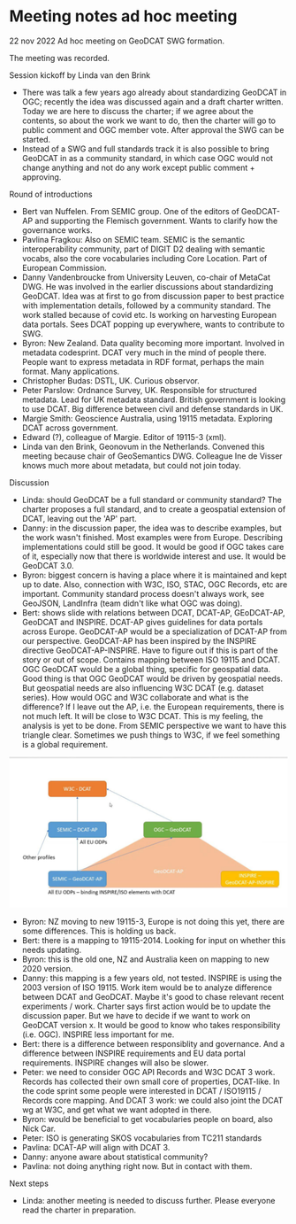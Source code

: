 # Meeting notes ad hoc meeting 
22 nov 2022 Ad hoc meeting on GeoDCAT SWG formation. 

The meeting was recorded. 

Session kickoff by Linda van den Brink
- There was talk a few years ago already about standardizing GeoDCAT in OGC; recently the idea was discussed again and a draft charter written. Today we are here to discuss the charter; if we agree about the contents, so about the work we want to do, then the charter will go to public comment and OGC member vote. After approval the SWG can be started. 
- Instead of a SWG and full standards track it is also possible to bring GeoDCAT in as a community standard, in which case OGC would not change anything and not do any work except public comment + approving. 

Round of introductions
- Bert van Nuffelen. From SEMIC group. One of the editors of GeoDCAT-AP and supporting the Flemisch government. Wants to clarify how the governance works. 
- Pavlina Fragkou: Also on SEMIC team. SEMIC is the semantic interoperability community, part of DIGIT D2 dealing with semantic vocabs, also the core vocabularies including Core Location. Part of European Commission.
- Danny Vandenbroucke from University Leuven, co-chair of MetaCat DWG. He was involved in the earlier discussions about standardizing GeoDCAT. Idea was at first to go from discussion paper to best practice with implementation details, followed by a community standard. The work stalled because of covid etc. Is working on harvesting European data portals. Sees DCAT popping up everywhere, wants to contribute to SWG.
- Byron: New Zealand. Data quality becoming more important. Involved in metadata codesprint. DCAT very much in the mind of people there. People want to express metadata in RDF format, perhaps the main format. Many applications. 
- Christopher Budas: DSTL, UK. Curious observor.
- Peter Parslow: Ordnance Survey, UK. Responsible for structured metadata. Lead for UK metadata standard. British government is looking to use DCAT. Big difference between civil and defense standards in UK. 
- Margie Smith: Geoscience Australia, using 19115 metadata. Exploring DCAT across government.
- Edward (?), colleague of Margie. Editor of 19115-3 (xml). 
- Linda van den Brink, Geonovum in the Netherlands. Convened this meeting because chair of GeoSemantics DWG. Colleague Ine de Visser knows much more about metadata, but could not join today.

Discussion
- Linda: should GeoDCAT be a full standard or community standard? The charter proposes a full standard, and to create a geospatial extension of DCAT, leaving out the 'AP' part. 
- Danny: in the discussion paper, the idea was to describe examples, but the work wasn't finished. Most examples were from Europe. Describing implementations could still be good. It would be good if OGC takes care of it, especially now that there is worldwide interest and use. It would be GeoDCAT 3.0.
- Byron: biggest concern is having a place where it is maintained and kept up to date. Also, connection with W3C, ISO, STAC, OGC Records, etc are important. Community standard process doesn't always work, see GeoJSON, LandInfra (team didn't like what OGC was doing). 
- Bert: shows slide with relations between DCAT, DCAT-AP, GEoDCAT-AP, GeoDCAT and INSPIRE. DCAT-AP gives guidelines for data portals across Europe. GeoDCAT-AP would be a specialization of DCAT-AP from our perspective. GeoDCAT-AP has been inspired by the INSPIRE directive GeoDCAT-AP-INSPIRE. Have to figure out if this is part of the story or out of scope. Contains mapping between ISO 19115 and DCAT. OGC GeoDCAT would be a global thing, specific for geospatial data. Good thing is that OGC GeoDCAT would be driven by geospatial needs. But geospatial needs are also influencing W3C DCAT (e.g. dataset series). How would OGC and W3C collaborate and what is the difference? If I leave out the AP, i.e. the European requirements, there is not much left. It will be close to W3C DCAT. This is my feeling, the analysis is yet to be done. From SEMIC perspective we want to have this triangle clear. Sometimes we push things to W3C, if we feel something is a global requirement.

![DCAT slide Bert van Nuffelen](adhoc1.png)

- Byron: NZ moving to new 19115-3, Europe is not doing this yet, there are some differences. This is holding us back. 
- Bert: there is a mapping to 19115-2014. Looking for input on whether this needs updating. 
- Byron: this is the old one, NZ and Australia keen on mapping to new 2020 version. 
- Danny: this mapping is a few years old, not tested. INSPIRE is using the 2003 version of ISO 19115. Work item would be to analyze difference between DCAT and GeoDCAT. Maybe it's good to chase relevant recent experiments / work. Charter says first action would be to update the discussion paper. But we have to decide if we want to work on GeoDCAT version x. It would be good to know who takes responsibility (i.e. OGC). INSPIRE less important for me.
- Bert: there is a difference between responsiblity and governance. And a difference between INSPIRE requirements and EU data portal requirements. INSPIRE changes will also be slower. 
- Peter: we need to consider OGC API Records and W3C DCAT 3 work. Records has collected their own small core of properties, DCAT-like. In the code sprint some people were interested in DCAT / ISO19115 / Records core mapping. And DCAT 3 work: we could also joint the DCAT wg at W3C, and get what we want adopted in there. 
- Byron: would be beneficial to get vocabularies people on board, also Nick Car. 
- Peter: ISO is generating SKOS vocabularies from TC211 standards
- Pavlina: DCAT-AP will align with DCAT 3. 
- Danny: anyone aware about statistical community? 
- Pavlina: not doing anything right now. But in contact with them. 

Next steps
- Linda: another meeting is needed to discuss further. Please everyone read the charter in preparation. 